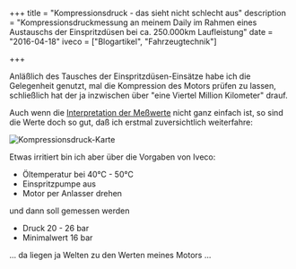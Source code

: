 +++
title 		= "Kompressionsdruck - das sieht nicht schlecht aus"
description = "Kompressionsdruckmessung an meinem Daily im Rahmen eines Austauschs der Einspritzdüsen bei ca. 250.000km Laufleistung"
date 		= "2016-04-18"
iveco	    = ["Blogartikel", "Fahrzeugtechnik"]

+++

Anläßlich des Tausches der Einspritzdüsen-Einsätze habe ich die Gelegenheit genutzt, mal die Kompression des Motors prüfen zu lassen, schließlich hat der ja inzwischen über "eine Viertel Million Kilometer" drauf.
<!--more-->
Auch wenn die [Interpretation der Meßwerte](https://www.zetor-forum.de/forum/threads/kompression-messen-und-druck-interpretieren.836/#post-6236) nicht ganz einfach ist, so sind die Werte doch so gut, daß ich erstmal zuversichtlich weiterfahre:

![Kompressionsdruck-Karte](/bilder/2016-04/2016-04-18_daily_kompression.png)

Etwas irritiert bin ich aber über die Vorgaben von Iveco:

- Öltemperatur bei 40°C - 50°C
- Einspritzpumpe aus
- Motor per Anlasser drehen

und dann soll gemessen werden

- Druck 20 - 26 bar
- Minimalwert 16 bar

... da liegen ja Welten zu den Werten meines Motors ...